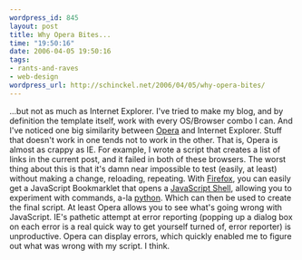 ```yaml
--- 
wordpress_id: 845
layout: post
title: Why Opera Bites...
time: "19:50:16"
date: 2006-04-05 19:50:16
tags: 
- rants-and-raves
- web-design
wordpress_url: http://schinckel.net/2006/04/05/why-opera-bites/
---
```

...but not as much as Internet Explorer. I've tried to make my blog, and by definition the template itself, work with every OS/Browser combo I can. And I've noticed one big similarity between [Opera][1] and Internet Explorer. Stuff that doesn't work in one tends not to work in the other. That is, Opera is almost as crappy as IE. For example, I wrote a script that creates a list of links in the current post, and it failed in both of these browsers. The worst thing about this is that it's damn near impossible to test (easily, at least) without making a change, reloading, repeating. With [Firefox][2], you can easily get a JavaScript Bookmarklet that opens a [JavaScript Shell][3], allowing you to experiment with commands, a-la [python][4]. Which can then be used to create the final script. At least Opera allows you to see what's going wrong with JavaScript. IE's pathetic attempt at error reporting (popping up a dialog box on each error is a real quick way to get yourself turned of, error reporter) is unproductive. Opera can display errors, which quickly enabled me to figure out what was wrong with my script. I think. 

   [1]: http://www.opera.com
   [2]: http://www.getfirefox.com
   [3]: http://www.squarefree.com/shell/
   [4]: http://www.python.org

